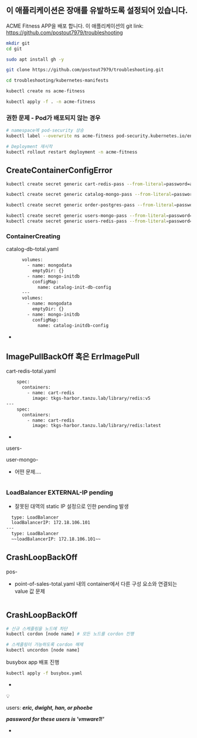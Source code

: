 ## 이 애플리케이션은 장애를 유발하도록 설정되어 있습니다.

ACME Fitness APP을 배포 합니다.
이 애플리케이션의 git link: https://github.com/postout7979/troubleshooting


```bash
mkdir git
cd git

sudo apt install gh -y

git clone https://github.com/postout7979/troubleshooting.git
```

```bash
cd troubleshooting/kubernetes-manifests
```

```bash
kubectl create ns acme-fitness
```

```bash
kubectl apply -f . -n acme-fitness
```

### 권한 문제 - Pod가 배포되지 않는 경우

```bash
# namespace에 pod-security 상승
kubectl label --overwrite ns acme-fitness pod-security.kubernetes.io/enforce=privileged

# Deployment 재시작
kubectl rollout restart deployment -n acme-fitness
```

## CreateContainerConfigError

```bash
kubectl create secret generic cart-redis-pass --from-literal=password=acmefitness -n acme-fitness

kubectl create secret generic catalog-mongo-pass --from-literal=password=acmefitness -n acme-fitness

kubectl create secret generic order-postgres-pass --from-literal=password=acmefitness -n acme-fitness

kubectl create secret generic users-mongo-pass --from-literal=password=acmefitness -n acme-fitness
kubectl create secret generic users-redis-pass --from-literal=password=acmefitness -n acme-fitness
```

### ContainerCreating

catalog-db-total.yaml

```bash
      volumes:
        - name: mongodata
          emptyDir: {}
        - name: mongo-initdb
          configMap:
            name: catalog-init-db-config
      ---
      volumes:
        - name: mongodata
          emptyDir: {}
        - name: mongo-initdb
          configMap:
            name: catalog-initdb-config
```

-

## ImagePullBackOff 혹은 ErrImagePull

cart-redis-total.yaml

```bash
    spec:
      containers:
        - name: cart-redis
          image: tkgs-harbor.tanzu.lab/library/redis:v5
---
    spec:
      containers:
        - name: cart-redis
          image: tkgs-harbor.tanzu.lab/library/redis:latest
```

-

users-

user-mongo-

- 어떤 문제….

```bash

```

### LoadBalancer EXTERNAL-IP pending

- 잘못된 대역의 static IP 설정으로 인한 pending 발생

```bash
  type: LoadBalancer
  loadBalancerIP: 172.18.106.101
---
  type: LoadBalancer
  ~~loadBalancerIP: 172.18.106.101~~
```

## CrashLoopBackOff

pos-

- point-of-sales-total.yaml 내의 container에서 다른 구성 요소와 연결되는 value 값 문제

```bash

```

## CrashLoopBackOff

```bash
# 신규 스케줄링을 노드에 차단
kubectl cordon [node name] # 모든 노드를 cordon 진행

# 스케줄링이 가능하도록 cordon 해제
kubectl uncordon [node name]
```

busybox app 배포 진행

```bash
kubectl apply -f busybox.yaml
```

-

<aside>
💡

users: ***eric, dwight, han, or phoebe***

***password for these users is 'vmware1!'***

</aside>

-
